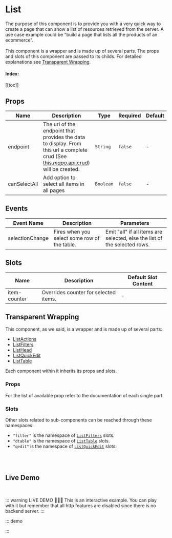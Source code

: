 # List

The purpose of this component is to provide you with a very quick way to create a page that can show a list of resources retrieved from the server. A use case example could be "build a page that lists all the products of an ecommerce". <br><br> This component is a wrapper and is made up of several parts. The props and slots of this component are passed to its childs. For detailed explanations see [Transparent Wrapping](#transparent-wrapping). <br> <h4>Index:</h4> [[toc]]

## Props

<!-- @vuese:List:props:start -->

|Name|Description|Type|Required|Default|
|---|---|---|---|---|
|endpoint|The url of the endpoint that provides the data to display. From this url a complete crud (See [this.$mapo.$api.crud](/core/#$api.crud)) will be created.|`String`|`false`|-|
|canSelectAll|Add option to select all items in all pages|`Boolean`|`false`|-|

<!-- @vuese:List:props:end -->


## Events

<!-- @vuese:List:events:start -->

|Event Name|Description|Parameters|
|---|---|---|
|selectionChange|Fires when you select some row of the table.|Emit "all" if all items are selected, else the list of the selected rows.|

<!-- @vuese:List:events:end -->


## Slots

<!-- @vuese:List:slots:start -->

|Name|Description|Default Slot Content|
|---|---|---|
|item-counter|Overrides counter for selected items.|-|

<!-- @vuese:List:slots:end -->




## Transparent Wrapping


This component, as we said, is a wrapper and is made up of several parts:
 - [ListActions](../ListActions/)
 - [ListFilters](../ListFilters/)
 - [ListHead](../ListHead/)
 - [ListQuickEdit](../ListQuickEdit/)
 - [ListTable](../ListTable/)

Each component within it inherits its props and slots.

### Props
For the list of available prop refer to the documentation of each single part.

### Slots
Other slots related to sub-components can be reached through these namespaces:
 - `"filter"` is the namespace of [`ListFilters`](../ListFilters/#slots) slots.
 - `"dtable"` is the namespace of [`ListTable`](../ListTable/#slots) slots.
 - `"qedit"` is the namespace of [`ListQuickEdit`](../ListQuickEdit/#slots) slots.

<br><br>

## Live Demo

<br>

::: warning LIVE DEMO 🎉🎉🎉
This is an interactive example. You can play with it but remember that all http features are disabled since there is no backend server.
:::

::: demo
<template>
  <v-app>
    <List
    show-select
    title="Sweets archive:"
    lookup="name"
    :headers="headers"
    :editFields="editFields"
    :filters="availableFilters"
    multi-sort
    can-select-all
    searchable
    :data.sync="desserts"
    :actions="[]"
    >
    </List>
    <br>
    <h3> Data: </h3>
    <pre>{{ desserts }}</pre>
  </v-app>
</template>

<script>
export default {
  data() {
    return {
      headers: [
        {
          text: "Dessert (100g serving)",
          align: "start",
          sortable: false,
          value: "name",
        },
        { text: "Protein (g)", value: "protein" },
        { text: "Gluten-Free", value: "glutenfree" },
        { text: "Actions", value: "actions", sortable: false },
      ],
      editFields: [
        { attrs: { rules: [(v) => !!v || "Name is required"] }, value: "name" },
        { value: "protein" }
      ],
      availableFilters: [
        {
          text: "Gluten Free",
          value: "glutenfree",
          choices: [
            { text: "Yes", value: true },
            { text: "No", value: false },
          ],
        },
      ],
      desserts: [
        {
          name: "Frozen Yogurt",
          protein: 4.0,
          glutenfree: true,
        },
        {
          name: "Ice cream sandwich",
          protein: 4.3,
          glutenfree: false,
        },
        {
          name: "Eclair",
          protein: 6.0,
          glutenfree: false,
        },
        {
          name: "Jelly bean",
          protein: 0.0,
          glutenfree: true,
        },
        {
          name: "Lollipop",
          protein: 0,
          glutenfree: true,
        },
        {
          name: "KitKat",
          protein: 7,
          glutenfree: false,
        },
        {
          name: "KitKat2",
          protein: 77,
          glutenfree: false,
        },
      ],
    };
  },
};
</script>
:::


